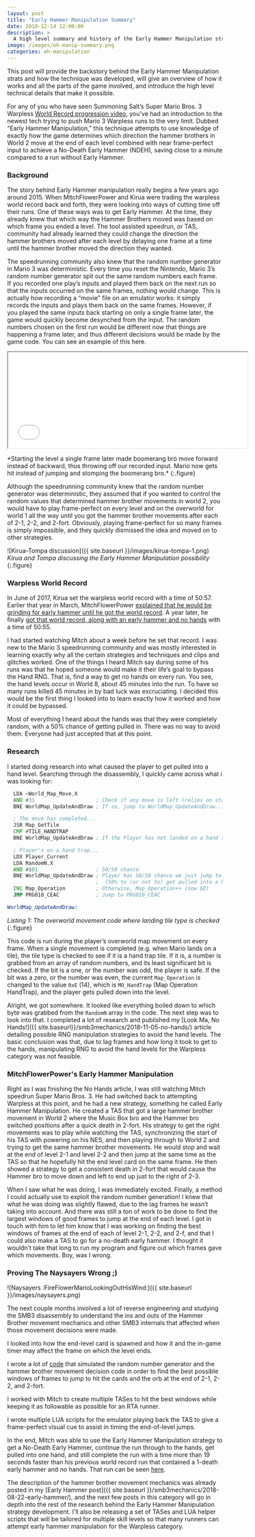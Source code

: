 ```yaml
---
layout: post
title: "Early Hammer Manipulation Summary"
date: 2018-12-14 12:00:00
description: >
  A high level summary and history of the Early Hammer Manipulation strategy
image: /images/eh-manip-summary.png
categories: eh-manipulation
---
```


This post will provide the backstory behind the Early Hammer Manipulation strats
and how the technique was developed, will give an overview of how it works and
all the parts of the game involved, and introduce the high level technical
details that make it possible.

For any of you who have seen Summoning Salt’s Super Mario Bros. 3 Warpless [World
Record progression video](https://www.youtube.com/watch?v=Ktr9dYUumAs), you’ve
had an introduction to the newest tech trying to push Mario 3 Warpless runs to
the very limit. Dubbed “Early Hammer Manipulation,” this technique attempts to
use knowledge of exactly how the game determines which direction the hammer
brothers in World 2 move at the end of each level combined with near
frame-perfect input to achieve a No-Death Early Hammer (NDEH), saving close to a
minute compared to a run without Early Hammer.

### Background

The story behind Early Hammer manipulation really begins a few years ago around
2015\. When MitchFlowerPower and Kirua were trading the warpless world record back
and forth, they were looking into ways of cutting time off their runs. One of
these ways was to get Early Hammer. At the time, they already knew that which way
the Hammer Brothers moved was based on which frame you ended a level. The tool
assisted speedrun, or TAS, community had already learned they could change the
direction the hammer brothers moved after each level by delaying one frame at a
time until the hammer brother moved the direction they wanted.

The speedrunning community also knew that the random number generator in Mario 3
was deterministic. Every time you reset the Nintendo, Mario 3’s random number
generator spit out the same random numbers each frame. If you recorded one play’s
inputs and played them back on the next run so that the inputs occurred on the
same frames, nothing would change. This is actually how recording a “movie” file
on an emulator works: it simply records the inputs and plays them back on the
same frames. However, if you played the same inputs back starting on only a single
frame later, the game would quickly become desynched from the input. The random
numbers chosen on the first run would be different now that things are happening a
frame later, and thus different decisions would be made by the game code. You can
see an example of this here.

<p>
<iframe src="{{ site.baseurl }}/images/1-3-bro-diff_1.mp4" width="560" height="224"></iframe>
</p>
*Starting the level a single frame later made boomerang bro move forward instead of backward, thus throwing off our recorded input. Mario now gets hit instead of jumping and stomping the boomerang bro.*
{:.figure}

Although the speedrunning community knew that the random number generator was
deterministic, they assumed that if you wanted to control the random values that
determined hammer brother movements in world 2, you would have to play
frame-perfect on every level and on the overworld for world 1 all the way until you
got the hammer brother movements after each of 2-1, 2-2, and 2-fort. Obviously,
playing frame-perfect for so many frames is simply impossible, and they quickly
dismissed the idea and moved on to other strategies.

![Kirua-Tompa discussion]({{ site.baseurl }}/images/kirua-tompa-1.png)
*Kirua and Tompa discussing the Early Hammer Manipulation possibility*
{:.figure}

### Warpless World Record

In June of 2017, Kirua set the warpless world record with a time of 50:57. Earlier
that year in March, MitchFlowerPower [explained that he would be grinding for early
hammer until he got the world record](https://www.youtube.com/watch?v=76G59v7SQDc).
A year later, he finally [got that world record, along with an early hammer and no
hands](https://www.speedrun.com/smb3/run/zpqv29ry) with a time of 50:55.

I had started watching Mitch about a week before he set that record. I was new to the
Mario 3 speedrunning community and was mostly interested in learning exactly why all
the certain strategies and techniques and clips and glitches worked. One of the things
I heard Mitch say during some of his runs was that he hoped someone would make it
their life’s goal to bypass the Hand RNG. That is, find a way to get no hands on every
run. You see, the hand levels occur in World 8, about 45 minutes into the run. To have
so many runs killed 45 minutes in by bad luck was excruciating. I decided this would
be the first thing I looked into to learn exactly how it worked and how it could be
bypassed.

Most of everything I heard about the hands was that they were completely random, with
a 50% chance of getting pulled in. There was no way to avoid them. Everyone had just
accepted that at this point.

### Research

I started doing research into what caused the player to get pulled into a hand level.
Searching through the disassembly, I quickly came across what i was looking for:

```asm
  LDA <World_Map_Move,X
  AND #31                    ; Check if any move is left (relies on starting value of 32!)
  BNE WorldMap_UpdateAndDraw ; If so, jump to WorldMap_UpdateAndDraw...

  ; The move has completed...
  JSR Map_GetTile
  CMP #TILE_HANDTRAP
  BNE WorldMap_UpdateAndDraw ; If the Player has not landed on a hand trap, jump to WorldMap_UpdateAndDraw

  ; Player's on a hand trap...
  LDX Player_Current
  LDA RandomN,X
  AND #$01                   ; 50/50 chance
  BNE WorldMap_UpdateAndDraw ; Player has 50/50 chance we just jump to WorldMap_UpdateAndDraw
                             ;  (50% to (or not to) get pulled into a hand level)
  INC Map_Operation          ; Otherwise, Map_Operation++ (now $E)
  JMP PRG010_CEAC            ; Jump to PRG010_CEAC

WorldMap_UpdateAndDraw:
```
*Listing 1: The overworld movement code where landing tile type is checked*
{:.figure}

This code is run during the player’s overworld map movement on every frame. When a
single movement is completed (e.g. when Mario lands on a tile), the tile type is
checked to see if it is a hand trap tile. If it is, a number is grabbed from an
array of random numbers, and its least significant bit is checked. If the bit is a
one, or the number was odd, the player is safe. If the bit was a zero, or the number
was even, the current `Map_Operation` is changed to the value `0xE` (14), which is
`MO_HandTrap` (Map Operation HandTrap), and the player gets pulled down into the
level.

Alright, we got somewhere. It looked like everything boiled down to which byte was
grabbed from the `RandomN` array in the code. The next step was to look into that. I
completed a lot of research and published my [Look Ma, No Hands!]({{ site.baseurl}}/smb3mechanics/2018-11-05-no-hands/)
article detailing possible RNG manipulation strategies to avoid the hand levels. The
basic conclusion was that, due to lag frames and how long it took to get to the hands,
manipulating RNG to avoid the hand levels for the Warpless category was not feasible.

### MitchFlowerPower's Early Hammer Manipulation

Right as I was finishing the No Hands article, I was still watching Mitch speedrun
Super Mario Bros. 3. He had switched back to attempting Warpless at this point, and he
had a new strategy, something he called Early Hammer Manipulation. He created a TAS
that got a large hammer brother movement in World 2 where the Music Box bro and the
Hammer bro switched positions after a quick death in 2-fort. His strategy to get the
right movements was to play while watching the TAS, synchronizing the start of his TAS
with powering on his NES, and then playing through to World 2 and trying to get the
same hammer brother movements. He would stop and wait at the end of level 2-1 and level
2-2 and then jump at the same time as the TAS so that he hopefully hit the end level
card on the same frame. He then showed a strategy to get a consistent death in 2-fort
that would cause the Hammer bro to move down and left to end up just to the right of
2-3.

When I saw what he was doing, I was immediately excited. Finally, a method I could
actually use to exploit the random number generation! I knew that what he was doing
was slightly flawed, due to the lag frames he wasn’t taking into account. And there was
still a ton of work to be done to find the largest windows of good frames to jump at
the end of each level. I got in touch with him to let him know that I was working on
finding the best windows of frames at the end of each of level 2-1, 2-2, and 2-f, and
that I could also make a TAS to go for a no-death early hammer. I thought it wouldn’t
take that long to run my program and figure out which frames gave which movements.
Boy, was I wrong.

### Proving The Naysayers Wrong ;)

![Naysayers :FireFlowerMarioLookingOutHisWind:]({{ site.baseurl }}/images/naysayers.png)

The next couple months involved a lot of reverse engineering and studying the SMB3
disassembly to understand the ins and outs of the Hammer Brother movement mechanics
and other SMB3 internals that affected when those movement decisions were made.

I looked into how the end-level card is spawned and how it and the in-game timer may
affect the frame on which the level ends.

I wrote a lot of [code](https://github.com/fortenbt/smb3-eh/blob/eh-manip/src/smb3rngchk.c)
that simulated the random number generator and the hammer brother movement decision
code in order to find the best possible windows of frames to jump to hit the cards
and the orb at the end of 2-1, 2-2, and 2-fort.

I worked with Mitch to create multiple TASes to hit the best windows while keeping
it as followable as possible for an RTA runner.

I wrote multiple LUA scripts for the emulator playing back the TAS to give a
frame-perfect visual cue to assist in timing the end-of-level jumps.

In the end, Mitch was able to use the Early Hammer Manipulation strategy to get a
No-Death Early Hammer, continue the run through to the hands, get pulled into one
hand, and still complete the run with a time more than 19 seconds faster than his
previous world record run that contained a 1-death early hammer and no hands. That
run can be seen [here](https://www.speedrun.com/smb3/run/zp06548m).

The description of the hammer brother movement mechanics was already posted in my
[Early Hammer post]({{ site.baseurl }}/smb3mechanics/2018-08-22-early-hammer/), and
the next few posts in this category will go in depth into the rest of the research
behind the Early Hammer Manipulation strategy development. I'll also be releasing a
set of TASes and LUA helper scripts that will be tailored for multiple skill levels
so that many runners can attempt early hammer manipulation for the Warpless category.
